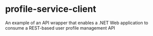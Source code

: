 # profile-service-client
An example of an API wrapper that enables a .NET Web application to consume a REST-based user profile management API
